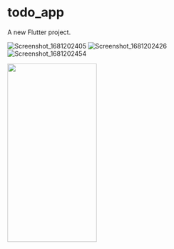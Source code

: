 # todo_app

A new Flutter project.

![Screenshot_1681202405](https://user-images.githubusercontent.com/71324089/231664387-4c32b671-ca5c-4a04-8dae-1bd9ba53d7f4.png)
![Screenshot_1681202426](https://user-images.githubusercontent.com/71324089/231664397-756775dc-3f18-4fe5-9ae0-2adbfcad489e.png)
![Screenshot_1681202454](https://user-images.githubusercontent.com/71324089/231664403-969ac703-66ac-437a-9785-e964915c06f2.png)

<img src="https://user-images.githubusercontent.com/71324089/..." data-canonical-src="(https://user-images.githubusercontent.com/71324089/231664387-4c32b671-ca5c-4a04-8dae-1bd9ba53d7f4.png)" width="200" height="400" />

